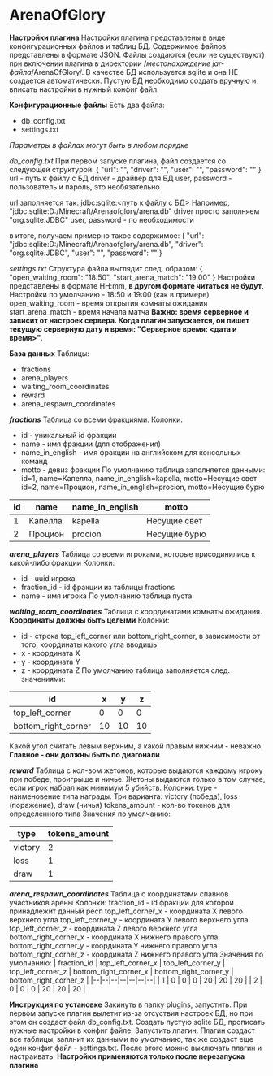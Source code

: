 

# ArenaOfGlory

**Настройки плагина**
Настройки плагина представлены в виде конфигурационных файлов и таблиц БД. Содержимое файлов представлены в формате JSON. Файлы создаются (если не существуют) при включении плагина в директории /*местонахождение jar-файла*/ArenaOfGlory/. В качестве БД используется sqlite и она НЕ создается автоматически. Пустую БД необходимо создать вручную и вписать настройки в нужный конфиг файл.

**Конфигурационные файлы**
Есть два файла: 
 - db_config.txt 
 - settings.txt

*Параметры в файлах могут быть в любом порядке*

*db_config.txt*
При первом запуске плагина, файл создается со следующей структурой:
{
  "url": "",
  "driver": "",
  "user": "",
  "password": ""
}
url - путь к файлу с БД
driver - драйвер для БД
user, password - пользователь и пароль, это необязательно

url заполняется так: jdbc:sqlite:<путь к файлу с БД>
Например, "jdbc:sqlite:D:/Minecraft/Arenaofglory/arena.db"
driver просто заполняем "org.sqlite.JDBC"
user, password - по необходимости

в итоге, получаем примерно такое содержимое:
{
  "url": "jdbc:sqlite:D:/Minecraft/Arenaofglory/arena.db",
  "driver": "org.sqlite.JDBC",
  "user": "",
  "password": ""
}

*settings.txt*
Структура файла выглядит след. образом:
{
  "open_waiting_room": "18:50",
  "start_arena_match": "19:00"
}
Настройки представлены в формате HH:mm, **в другом формате читаться не будут**. Настройки по умолчанию - 18:50 и 19:00 (как в примере)
open_waiting_room - время открытия комнаты ожидания
start_arena_match - время начала матча
**Важно: время серверное и зависит от настроек сервера. Когда плагин запускается, он пишет текущую серверную дату и время: "Серверное время: <дата и время>".** 

**База данных**
Таблицы:

 - fractions
 - arena_players
 - waiting_room_coordinates
 - reward
 - arena_respawn_coordinates
 
 ***fractions***
 Таблица со всеми фракциями.
 Колонки:
 - id - уникальный id фракции
 - name - имя фракции (для отображения)
 - name_in_english - имя фракции на английском для консольных команд
 - motto - девиз фракции
 По умолчанию таблица заполняется данными:
 id=1, name=Капелла, name_in_english=kapella, motto=Несущие свет
 id=2, name=Процион, name_in_english=procion, motto=Несущие бурю

| id | name | name_in_english | motto|
|--|--|--|--|
| 1 | Капелла| kapella | Несущие свет |
| 2 | Процион | procion | Несущие бурю |
 
***arena_players***
Таблица со всеми игроками, которые присодинились к какой-либо фракции
Колонки:
 - id - uuid игрока
 - fraction_id - id фракции из таблицы fractions
 - name - имя игрока
По умолчанию таблица пуста

***waiting_room_coordinates***
Таблица с координатами комнаты ожидания. **Координаты должны быть целыми**
Колонки:
 - id - строка top_left_corner или bottom_right_corner, в зависимости от
   того, координаты какого угла вводишь 
 - x - координата X     
 - y - координата Y     
 - z - координата Z
По умолчанию таблица заполняется след. значениями: 

| id | x | y | z |
|--|--|--|--|
| top_left_corner | 0 | 0 | 0 |
| bottom_right_corner | 10 | 10 | 10 |


Какой угол считать левым верхним, а какой правым нижним - неважно. **Главное - они должны быть по диагонали**

***reward***
Таблица с кол-вом жетонов, которые выдаются каждому игроку при победе, проигрыше и ничье. Жетоны выдаются только в том случае, если игрок набрал как минимум 5 убийств.
Колонки:
type - наименовение типа награды. Три варианта: victory (победа), loss (поражение), draw (ничья)
tokens_amount - кол-во токенов для определенного типа
Значения по умолчанию:

| type | tokens_amount |
|--|--|
| victory | 2 |
| loss | 1 |
| draw | 1 |

***arena_respawn_coordinates***
Таблица с координатами спавнов участников арены
Колонки:
fraction_id - id фракции для которой принадлежит данный респ
top_left_corner_x - координата Х левого верхнего угла
top_left_corner_y - координата У левого верхнего угла
top_left_corner_z - координата Z левого верхнего угла
bottom_right_corner_x - координата X нижнего правого угла
bottom_right_corner_y - координата У нижнего правого угла
bottom_right_corner_z - координата Z нижнего правого угла
Значения по умолчанию:
| fraction_id | top_left_corner_x | top_left_corner_y | top_left_corner_z | bottom_right_corner_x | bottom_right_corner_y | bottom_right_corner_z |
|--|--|--|--|--|--|--|
| 1 | 0 | 0 | 0 | 20 | 20 | 20 |
| 2 |  0 | 0 | 0 | 20 | 20 | 20 |

**Инструкция по установке**
Закинуть в папку plugins, запустить. При первом запуске плагин вылетит из-за отсуствия настроек БД, но при этом он создаст файл db_config.txt. Создать пустую sqlite БД, прописать нужные настройки в конфиг файле. Запустить лпагин. Плагин создаст все таблицы, заплнит их данными по умолчанию, так же создаст еще один конфиг файл - settings.txt. После этого можно выключать плагин и настраивать. **Настройки применяются только после перезапуска плагина**
